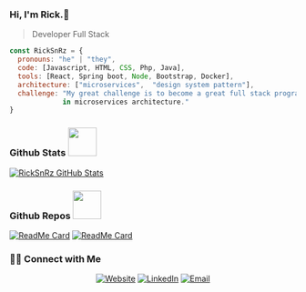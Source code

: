### Hi, I'm Rick.👋
> Developer Full Stack

```javascript
const RickSnRz = {
  pronouns: "he" | "they",
  code: [Javascript, HTML, CSS, Php, Java],
  tools: [React, Spring boot, Node, Bootstrap, Docker],
  architecture: ["microservices",  "design system pattern"],
  challenge: "My great challenge is to become a great full stack programmer, for which I am specializing
             in microservices architecture."
}
```
### Github Stats <img src="https://media.giphy.com/media/VgCDAzcKvsR6OM0uWg/giphy.gif" width="50">

[![RickSnRz GitHub Stats](https://github-readme-stats.vercel.app/api?username=RickSnRz&show_icons=true&count_private=true)](https://github.com/RickSnRz)

### Github Repos  <img src="https://media.giphy.com/media/mGcNjsfWAjY5AEZNw6/giphy.gif" width="50">

[![ReadMe Card](https://github-readme-stats.vercel.app/api/pin/?username=RickSnRz&repo=primer-api-rest&show_owner=true)](https://github.com/RickSnRz/primer-api-rest)
[![ReadMe Card](https://github-readme-stats.vercel.app/api/pin/?username=RickSnRz&repo=primer-api-crud&show_owner=true)](https://github.com/RickSnRz/primer-api-crud)

<h3> 🤝🏻 Connect with Me </h3>

<p align="center">
<a href="https://ricksnrz.me" target="_blank"><img alt="Website" src="https://img.shields.io/badge/Website-ricksnrz.me-blue?style=flat&logo=google-chrome"></a>
<a href="https://www.linkedin.com/in/rick-samán-ramirez-67b9a725b/" target="_blank"><img alt="LinkedIn" src="https://img.shields.io/badge/LinkedIn-@RickSnRz-blue?style=flat&logo=linkedin"></a>
<a href="mailto:rickx213@gmail.com"><img alt="Email" src="https://img.shields.io/badge/Email-rickx213@gmail.com-blue?style=flat&logo=gmail"></a>
</p>
